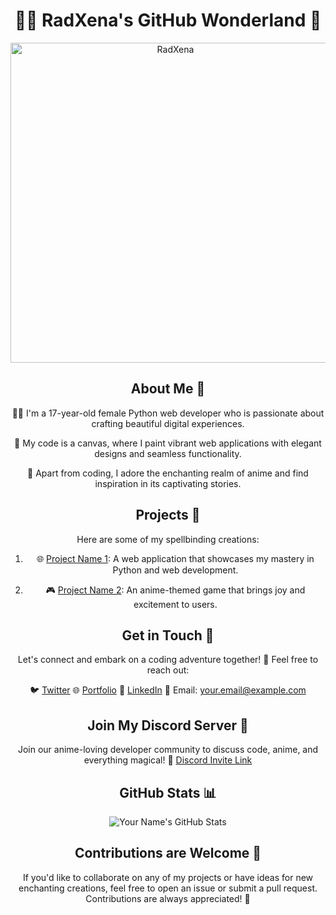 <div align="center">
  
# 👩‍💻 RadXena's GitHub Wonderland 🌌

<img src="https://media.discordapp.net/attachments/1135107390476406875/1135110656895496232/radxena.jpg" alt="RadXena" width="512" height="512">

## About Me 🌸

👩‍💼 I'm a 17-year-old female Python web developer who is passionate about crafting beautiful digital experiences.

🎨 My code is a canvas, where I paint vibrant web applications with elegant designs and seamless functionality.

🌟 Apart from coding, I adore the enchanting realm of anime and find inspiration in its captivating stories.

## Projects 🚀

Here are some of my spellbinding creations:

1. 🌐 [Project Name 1](https://github.com/username/project1): A web application that showcases my mastery in Python and web development.

2. 🎮 [Project Name 2](https://github.com/username/project2): An anime-themed game that brings joy and excitement to users.

## Get in Touch 💌

Let's connect and embark on a coding adventure together! 🌠 Feel free to reach out:

🐦 [Twitter](https://twitter.com/yourtwitterhandle)
🌐 [Portfolio](https://yourportfolio.com)
💼 [LinkedIn](https://www.linkedin.com/in/yourprofile)
📧 Email: your.email@example.com

## Join My Discord Server 🎉

Join our anime-loving developer community to discuss code, anime, and everything magical! 🌟 [Discord Invite Link](https://discord.gg/yourdiscordinvite)

## GitHub Stats 📊

![Your Name's GitHub Stats](https://github-readme-stats.vercel.app/api?username=username&show_icons=true&hide=issues&count_private=true&theme=nord)

## Contributions are Welcome 🤝

If you'd like to collaborate on any of my projects or have ideas for new enchanting creations, feel free to open an issue or submit a pull request. Contributions are always appreciated! 🌈

</div>
